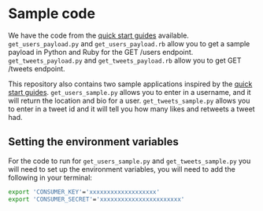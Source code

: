 # Sample code
We have the code from the [quick start guides](https://developer.twitter.com/en/docs/labs/tweets-and-users/quick-starts) available. `get_users_payload.py` and `get_users_payload.rb` allow you to get a sample payload in Python and Ruby for the GET /users endpoint. `get_tweets_payload.py` and `get_tweets_payload.rb` allow you to get GET /tweets endpoint.

This repository also contains two sample applications inspired by the [quick start guides](https://developer.twitter.com/en/docs/labs/tweets-and-users/quick-starts). `get_users_sample.py` allows you to enter in a username, and it will return the location and bio for a user. `get_tweets_sample.py` allows you to enter in a tweet id and it will tell you how many likes and retweets a tweet had.

## Setting the environment variables
For the code to run for `get_users_sample.py` and `get_tweets_sample.py` you will need to set up the environment variables, you will need to add the following in your terminal:

```bash
export 'CONSUMER_KEY'='xxxxxxxxxxxxxxxxxxx'
export 'CONSUMER_SECRET'='xxxxxxxxxxxxxxxxxxxxxxx'
```
